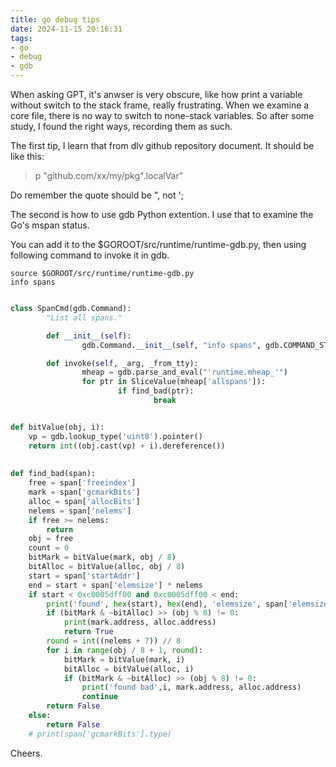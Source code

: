 ```yaml
---
title: go debug tips
date: 2024-11-15 20:16:31
tags:
- go
- debug
- gdb
---
```


When asking GPT, it's anwser is very obscure, like how print a variable without switch
to the stack frame, really frustrating. When we examine a core file, there is no way to switch to 
none-stack variables. So after some study, I found the right ways, recording them as such.

<!--more-->

The first tip, I learn that from dlv github repository document. It should be like this:

> p "github.com/xx/my/pkg".localVar"


Do remember the quote should be ", not ';


The second is how to use gdb Python extention. I use that to examine the Go's mspan status.

You can add it to the $GOROOT/src/runtime/runtime-gdb.py, then using following command to invoke
it in gdb.

```
source $GOROOT/src/runtime/runtime-gdb.py
info spans
```

```py

class SpanCmd(gdb.Command):
        "List all spans."

        def __init__(self):
                gdb.Command.__init__(self, "info spans", gdb.COMMAND_STACK, gdb.COMPLETE_NONE)

        def invoke(self, _arg, _from_tty):
                mheap = gdb.parse_and_eval("'runtime.mheap_'")
                for ptr in SliceValue(mheap['allspans']):
                        if find_bad(ptr):
                                break


def bitValue(obj, i):                            
    vp = gdb.lookup_type('uint8').pointer()         
    return int((obj.cast(vp) + i).dereference())    
                                                                 
                                                          
def find_bad(span):                          
    free = span['freeindex']            
    mark = span['gcmarkBits']                  
    alloc = span['allocBits']
    nelems = span['nelems']      
    if free >= nelems:  
        return                        
    obj = free                
    count = 0                                        
    bitMark = bitValue(mark, obj / 8)                       
    bitAlloc = bitValue(alloc, obj / 8)                              
    start = span['startAddr']                                              
    end = start + span['elemsize'] * nelems
    if start < 0xc0005dff00 and 0xc0005dff00 < end:
        print('found', hex(start), hex(end), 'elemsize', span['elemsize'])
        if (bitMark & ~bitAlloc) >> (obj % 8) != 0:
            print(mark.address, alloc.address)
            return True
        round = int((nelems + 7)) // 8
        for i in range(obj / 8 + 1, round):
            bitMark = bitValue(mark, i)
            bitAlloc = bitValue(alloc, i)
            if (bitMark & ~bitAlloc) >> (obj % 8) != 0:
                print('found bad',i, mark.address, alloc.address)
                continue
        return False
    else:
        return False
    # print(span['gcmarkBits'].type)
```

Cheers.
